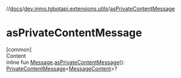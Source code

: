 //[docs](../../index.md)/[dev.inmo.tgbotapi.extensions.utils](index.md)/[asPrivateContentMessage](as-private-content-message.md)



# asPrivateContentMessage  
[common]  
Content  
inline fun [Message](../dev.inmo.tgbotapi.types.message.abstracts/-message/index.md).[asPrivateContentMessage](as-private-content-message.md)(): [PrivateContentMessage](../dev.inmo.tgbotapi.types.message.abstracts/-private-content-message/index.md)<[MessageContent](../dev.inmo.tgbotapi.types.message.content.abstracts/-message-content/index.md)>?  



